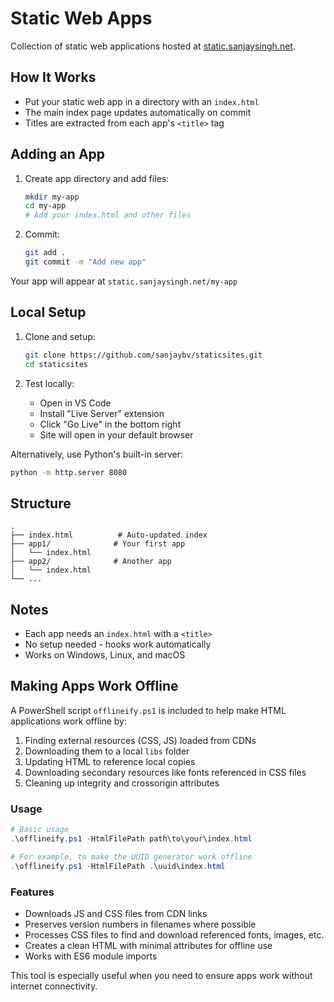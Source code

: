 # Static Web Apps

Collection of static web applications hosted at [static.sanjaysingh.net](https://static.sanjaysingh.net).

## How It Works

- Put your static web app in a directory with an `index.html`
- The main index page updates automatically on commit
- Titles are extracted from each app's `<title>` tag

## Adding an App

1. Create app directory and add files:
   ```bash
   mkdir my-app
   cd my-app
   # Add your index.html and other files
   ```

2. Commit:
   ```bash
   git add .
   git commit -m "Add new app"
   ```

Your app will appear at `static.sanjaysingh.net/my-app`

## Local Setup

1. Clone and setup:
   ```bash
   git clone https://github.com/sanjaybv/staticsites.git
   cd staticsites
   ```

2. Test locally:
   - Open in VS Code
   - Install "Live Server" extension
   - Click "Go Live" in the bottom right
   - Site will open in your default browser

Alternatively, use Python's built-in server:
```bash
python -m http.server 8080
```

## Structure

```
.
├── index.html          # Auto-updated index
├── app1/              # Your first app
│   └── index.html
├── app2/              # Another app
│   └── index.html
└── ...
```

## Notes

- Each app needs an `index.html` with a `<title>`
- No setup needed - hooks work automatically
- Works on Windows, Linux, and macOS 

## Making Apps Work Offline

A PowerShell script `offlineify.ps1` is included to help make HTML applications work offline by:

1. Finding external resources (CSS, JS) loaded from CDNs
2. Downloading them to a local `libs` folder
3. Updating HTML to reference local copies
4. Downloading secondary resources like fonts referenced in CSS files
5. Cleaning up integrity and crossorigin attributes

### Usage

```powershell
# Basic usage
.\offlineify.ps1 -HtmlFilePath path\to\your\index.html

# For example, to make the UUID generator work offline
.\offlineify.ps1 -HtmlFilePath .\uuid\index.html
```

### Features

- Downloads JS and CSS files from CDN links
- Preserves version numbers in filenames where possible
- Processes CSS files to find and download referenced fonts, images, etc.
- Creates a clean HTML with minimal attributes for offline use
- Works with ES6 module imports

This tool is especially useful when you need to ensure apps work without internet connectivity. 